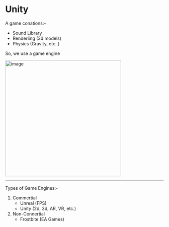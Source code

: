 # Unity

A game conations:-
- Sound Library
- Renderiing (3d models)
- Physics (Gravity, etc..)

So, we use a game engine

<img width="368"  alt="image" src="https://user-images.githubusercontent.com/58645688/212054519-0b2b5607-db70-4cc0-b58b-8d7efe763ff5.png">

<hr>

Types of Game Engines:-
1) Commertial
    - Unreal (FPS)
    - Unity (2d, 3d, AR, VR, etc.)
2) Non-Connertial
    - Frostbite (EA Games)

